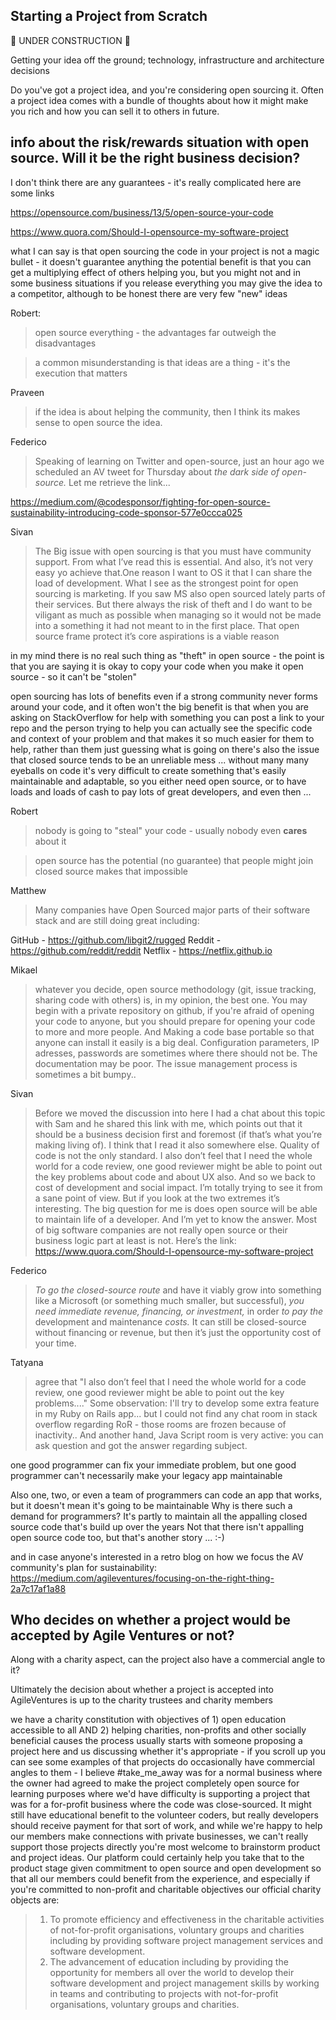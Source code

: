 Starting a Project from Scratch
-------------------------------

:construction: UNDER CONSTRUCTION :construction:

Getting your idea off the ground; technology, infrastructure and architecture decisions

Do you've got a project idea, and you're considering open sourcing it.  Often a project idea comes with a bundle of thoughts about how it might make you rich and how you can sell it to others in future.

 info about the risk/rewards situation with open source. Will it be the right business decision?
 ------------------------------
 
 I don't think there are any guarantees - it's really complicated
here are some links

https://opensource.com/business/13/5/open-source-your-code

https://www.quora.com/Should-I-opensource-my-software-project

what I can say is that open sourcing the code in your project is not a magic bullet - it doesn't guarantee anything
the potential benefit is that you can get a multiplying effect of others helping you, but you might not
and in some business situations if you release everything you may give the idea to a competitor, although to be honest there are very few "new" ideas

Robert:

> open source everything - the advantages far outweigh the disadvantages

> a common misunderstanding is that ideas are a thing - it's the execution that matters

Praveen

> if the idea is about helping the community, then I think its makes sense to open source the idea.

Federico

> Speaking of learning on Twitter and open-source, just an hour ago we scheduled an AV tweet for Thursday about *the dark side of open-source.* Let me retrieve the link...

https://medium.com/@codesponsor/fighting-for-open-source-sustainability-introducing-code-sponsor-577e0ccca025

Sivan

> The Big issue with open sourcing is that you must have community support. From what I’ve read this is essential. And also, it’s not very easy yo achieve that.One reason I want to OS it that I can share the load of development. What I see as the strongest point for open sourcing is marketing. If you saw MS also open sourced lately parts of their services. But there always the risk of theft and I do want to be viligant as much as possible when managing so it would not be made into a something it had not meant to in the first place. That open source frame protect it’s core aspirations is a viable reason


in my mind there is no real such thing as "theft" in open source - the point is that you are saying it is okay to copy your code when you make it open source - so it can't be "stolen"

open sourcing has lots of benefits even if a strong community never forms around your code, and it often won't
the big benefit is that when you are asking on StackOverflow for help with something you can post a link to your repo and the person trying to help you can actually see the specific code and context of your problem and that makes it so much easier for them to help, rather than them just guessing what is going on
there's also the issue that closed source tends to be an unreliable mess ...
without many many eyeballs on code it's very difficult to create something that's easily maintainable and adaptable, so you either need open source, or to have loads and loads of cash to pay lots of great developers, and even then ...

Robert

> nobody is going to "steal" your code - usually nobody even **cares** about it

> open source has the potential (no guarantee) that people might join
> closed source makes that impossible

Matthew

> Many companies have Open Sourced major parts of their software stack and are still doing great including:

GitHub - https://github.com/libgit2/rugged
Reddit - https://github.com/reddit/reddit
Netflix - https://netflix.github.io

Mikael

> whatever you decide, open source methodology (git, issue tracking, sharing code with others) is, in my opinion, the best one. You may begin with a private repository on github, if you're afraid of opening your code to anyone, but you should prepare for opening your code to more and more people. And Making a code base portable so that anyone can install it easily is a big deal. Configuration parameters, IP adresses, passwords are sometimes where there should not be. The documentation may be poor. The issue management process is sometimes a bit bumpy..

Sivan

> Before we moved the discussion into here I had a chat about this topic with Sam and he shared this link with me, which points out that it should be a business decision first and foremost (if that’s what you’re making living of). I think  that I read it also somewhere else. Quality of  code is not the only standard. I also don’t feel that I need the whole world for a code review, one good reviewer might be able to point out the key problems about code and about UX also. And so we back to cost of development and social impact. I’m totally trying to see it from a sane point of view. But if you look at the two extremes it’s interesting. The big question for me is does open source will be able to maintain life of a developer. And I’m yet to know the answer. Most of big software companies are not really open source or their business logic part at least is not.  Here’s the link: https://www.quora.com/Should-I-opensource-my-software-project

Federico

> *To go the closed-source route* and have it viably grow into something like a Microsoft (or something much smaller, but successful), *you need immediate revenue, financing, or investment,* in order *to pay the* development and maintenance *costs.*
It can still be closed-source without financing or revenue, but then it’s just the opportunity cost of your time.

Tatyana
> agree  that "I also don’t feel that I need the whole world for a code review, one good reviewer might be able to point out the key problems...."
Some observation: I'll try to develop some extra feature in my Ruby on Rails app... but I could not find any chat room in stack overflow regarding RoR - those rooms are frozen because of inactivity.. And another hand,  Java Script room is very active: you can ask question and got the answer regarding subject.

one good programmer can fix your immediate problem, but one good programmer can't necessarily make your legacy app maintainable

Also one, two, or even a team of programmers can code an app that works, but it doesn't mean it's going to be maintainable
Why is there such a demand for programmers? It's partly to maintain all the appalling closed source code that's build up over the years
Not that there isn't appalling open source code too, but that's another story ... :-)


and in case anyone's interested in a retro blog on how we focus the AV community's plan for sustainability: https://medium.com/agileventures/focusing-on-the-right-thing-2a7c17af1a88


Who decides on whether a project would be accepted by Agile Ventures or not?
-----------------------------------

Along with a charity aspect, can the project also have a commercial angle to it?

Ultimately the decision about whether a project is accepted into AgileVentures is up to the charity trustees and charity members

we have a charity constitution with objectives of 1) open education accessible to all AND 2) helping charities, non-profits and other socially beneficial causes
the process usually starts with someone proposing a project here and us discussing whether it's appropriate - if you scroll up you can see some examples of that
projects do occasionally have commercial angles to them - I believe #take_me_away was for a normal business where the owner had agreed to make the project completely open source for learning purposes
where we'd have difficulty is supporting a project that was for a for-profit business where the code was close-sourced.  It might still have educational benefit to the volunteer coders, but really developers should receive payment for that sort of work, and while we're happy to help our members make connections with private businesses, we can't really support those projects directly
you're most welcome to brainstorm product and project ideas.  Our platform could certainly help you take that to the product stage given commitment to open source and open development so that all our members could benefit from the experience, and especially if you're committed to non-profit and charitable objectives
our official charity objects are:

> 1. To promote efficiency and effectiveness in the charitable activities of not-for-profit organisations, voluntary groups and charities including by providing software project management services and software development.
> 2. The advancement of education including by providing the opportunity for members all over the world to develop their software development and project management skills by working in teams and contributing to projects with not-for-profit organisations, voluntary groups and charities.
